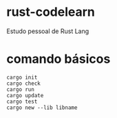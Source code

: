 # rust-codelearn
Estudo pessoal de Rust Lang

# comando básicos
````
cargo init
cargo check
cargo run
cargo update
cargo test
cargo new --lib libname